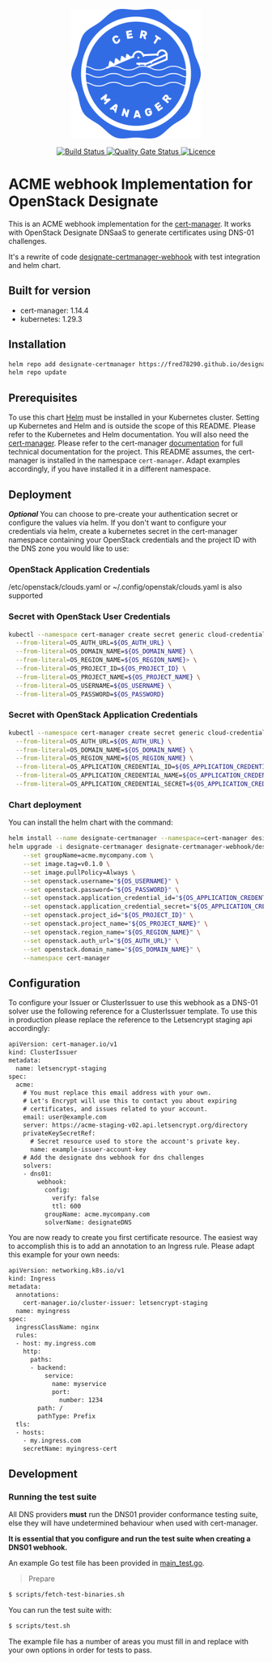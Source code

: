 <p align="center">
  <img src="./images/cert-manager-designate.svg" height="256" width="256" alt="designate-certmanager-webhook project logo" />
</p>

<p align="center">
<a href="https://github.com/Fred78290/designate-certmanager-webhook/actions/workflows/ci.yaml">
  <img alt="Build Status" src="https://github.com/Fred78290/designate-certmanager-webhook/actions/workflows/ci.yaml/badge.svg?branch=master">
</a>
<a href="https://sonarcloud.io/dashboard?id=Fred78290_designate-certmanager-webhook">
  <img alt="Quality Gate Status" src="https://sonarcloud.io/api/project_badges/measure?project=Fred78290_designate-certmanager-webhook&metric=alert_status">
</a>
<a href="https://github.com/Fred78290/designate-certmanager-webhook/blob/master/LICENSE">
  <img alt="Licence" src="https://img.shields.io/hexpm/l/plug.svg">
</a>
</p>

# ACME webhook Implementation for OpenStack Designate

This is an ACME webhook implementation for the [cert-manager](http://docs.cert-manager.io). It works with OpenStack Designate DNSaaS to generate certificates using DNS-01 challenges.

It's a rewrite of code [designate-certmanager-webhook](https://github.com/syseleven/designate-certmanager-webhook) with test integration and helm chart.

## Built for version

- cert-manager: 1.14.4
- kubernetes: 1.29.3

## Installation

```bash
helm repo add designate-certmanager https://fred78290.github.io/designate-certmanager-webhook/
helm repo update
````

## Prerequisites

To use this chart [Helm](https://helm.sh/) must be installed in your Kubernetes cluster. Setting up Kubernetes and Helm and is outside the scope of this README. Please refer to the Kubernetes and Helm documentation. You will also need the [cert-manager](https://github.com/cert-manager/cert-manager). Please refer to the cert-manager [documentation](https://docs.cert-manager.io) for full technical documentation for the project. This README assumes, the cert-manager is installed in the namespace `cert-manager`. Adapt examples accordingly, if you have installed it in a different namespace.

## Deployment

***Optional*** You can choose to pre-create your authentication secret or configure the values via helm. If you don\'t want to configure your credentials via helm, create a kubernetes secret in the cert-manager namespace containing your OpenStack credentials and the project ID with the DNS zone you would like to use:

### OpenStack Application Credentials

/etc/openstack/clouds.yaml or ~/.config/openstak/clouds.yaml is also supported

### Secret with OpenStack User Credentials

```bash
kubectl --namespace cert-manager create secret generic cloud-credentials \
  --from-literal=OS_AUTH_URL=${OS_AUTH_URL} \
  --from-literal=OS_DOMAIN_NAME=${OS_DOMAIN_NAME} \
  --from-literal=OS_REGION_NAME=${OS_REGION_NAME}> \
  --from-literal=OS_PROJECT_ID=${OS_PROJECT_ID} \
  --from-literal=OS_PROJECT_NAME=${OS_PROJECT_NAME} \
  --from-literal=OS_USERNAME=${OS_USERNAME} \
  --from-literal=OS_PASSWORD=${OS_PASSWORD}
```

### Secret with OpenStack Application Credentials

```bash
kubectl --namespace cert-manager create secret generic cloud-credentials \
  --from-literal=OS_AUTH_URL=${OS_AUTH_URL} \
  --from-literal=OS_DOMAIN_NAME=${OS_DOMAIN_NAME} \
  --from-literal=OS_REGION_NAME=${OS_REGION_NAME} \
  --from-literal=OS_APPLICATION_CREDENTIAL_ID=${OS_APPLICATION_CREDENTIAL_ID} \
  --from-literal=OS_APPLICATION_CREDENTIAL_NAME=${OS_APPLICATION_CREDENTIAL_NAME} \
  --from-literal=OS_APPLICATION_CREDENTIAL_SECRET=${OS_APPLICATION_CREDENTIAL_SECRET}
```

### Chart deployment

You can install the helm chart with the command:

```bash
helm install --name designate-certmanager --namespace=cert-manager designate-certmanager-webhook
helm upgrade -i designate-certmanager designate-certmanager-webhook/designate-certmanager \
    --set groupName=acme.mycompany.com \
    --set image.tag=v0.1.0 \
    --set image.pullPolicy=Always \
    --set openstack.username="${OS_USERNAME}" \
    --set openstack.password="${OS_PASSWORD}" \
    --set openstack.application_credential_id="${OS_APPLICATION_CREDENTIAL_ID}" \
    --set openstack.application_credential_secret="${OS_APPLICATION_CREDENTIAL_NAME}" \
    --set openstack.project_id="${OS_PROJECT_ID}" \
    --set openstack.project_name="${OS_PROJECT_NAME}" \
    --set openstack.region_name="${OS_REGION_NAME}" \
    --set openstack.auth_url="${OS_AUTH_URL}" \
    --set openstack.domain_name="${OS_DOMAIN_NAME}" \
    --namespace cert-manager

```

## Configuration

To configure your Issuer or ClusterIssuer to use this webhook as a DNS-01 solver use the following reference for a ClusterIssuer template. To use this in production please replace the reference to the Letsencrypt staging api accordingly:

```
apiVersion: cert-manager.io/v1
kind: ClusterIssuer
metadata:
  name: letsencrypt-staging
spec:
  acme:
    # You must replace this email address with your own.
    # Let's Encrypt will use this to contact you about expiring
    # certificates, and issues related to your account.
    email: user@example.com
    server: https://acme-staging-v02.api.letsencrypt.org/directory
    privateKeySecretRef:
      # Secret resource used to store the account's private key.
      name: example-issuer-account-key
    # Add the designate dns webhook for dns challenges
    solvers:
    - dns01:
        webhook:
          config:
            verify: false
            ttl: 600
          groupName: acme.mycompany.com
          solverName: designateDNS
```

You are now ready to create you first certificate resource. The easiest way to accomplish this is to add an annotation to an Ingress rule. Please adapt this example for your own needs:

```
apiVersion: networking.k8s.io/v1
kind: Ingress
metadata:
  annotations:
    cert-manager.io/cluster-issuer: letsencrypt-staging
  name: myingress
spec:
  ingressClassName: nginx
  rules:
  - host: my.ingress.com
    http:
      paths:
      - backend:
          service:
            name: myservice
            port:
              number: 1234
        path: /
        pathType: Prefix
  tls:
  - hosts:
    - my.ingress.com
    secretName: myingress-cert
```

## Development

### Running the test suite

All DNS providers **must** run the DNS01 provider conformance testing suite,
else they will have undetermined behaviour when used with cert-manager.

**It is essential that you configure and run the test suite when creating a
DNS01 webhook.**

An example Go test file has been provided in [main_test.go]().

> Prepare

```bash
$ scripts/fetch-test-binaries.sh
```

You can run the test suite with:

```bash
$ scripts/test.sh
```

The example file has a number of areas you must fill in and replace with your
own options in order for tests to pass.
